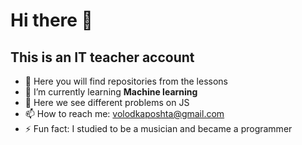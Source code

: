 # Hi there 👋
## This is an IT teacher account
- 🔭 Here you will find repositories from the lessons
- 🌱 I’m currently learning **Machine learning**
- 👯 Here we see different problems on JS
- 📫 How to reach me: volodkaposhta@gmail.com
- ⚡ Fun fact: I studied to be a musician and became a programmer
